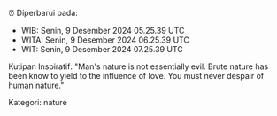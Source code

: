 ⏰ Diperbarui pada:
- WIB: Senin, 9 Desember 2024 05.25.39 UTC
- WITA: Senin, 9 Desember 2024 06.25.39 UTC
- WIT: Senin, 9 Desember 2024 07.25.39 UTC

Kutipan Inspiratif:
"Man's nature is not essentially evil. Brute nature has been know to yield to the influence of love. You must never despair of human nature."


Kategori: nature

